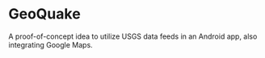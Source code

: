# GeoQuake
A proof-of-concept idea to utilize USGS data feeds in an Android app, also integrating Google Maps.